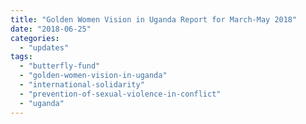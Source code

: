 ```yaml
---
title: "Golden Women Vision in Uganda Report for March-May 2018"
date: "2018-06-25"
categories: 
  - "updates"
tags: 
  - "butterfly-fund"
  - "golden-women-vision-in-uganda"
  - "international-solidarity"
  - "prevention-of-sexual-violence-in-conflict"
  - "uganda"
---
```



